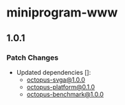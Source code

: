 # miniprogram-www

## 1.0.1

### Patch Changes

- Updated dependencies []:
  - octopus-svga@1.0.0
  - octopus-platform@0.1.0
  - octopus-benchmark@1.0.0
